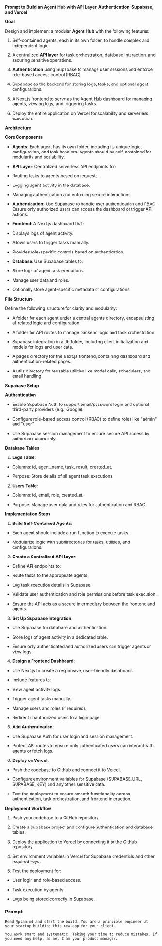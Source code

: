**Prompt to Build an Agent Hub with API Layer, Authentication, Supabase, and Vercel**

**Goal**

Design and implement a modular **Agent Hub** with the following features:

1.  Self-contained agents, each in its own folder, to handle complex and independent logic.

2.  A centralized **API layer** for task orchestration, database interaction, and securing sensitive operations.

3.  **Authentication** using Supabase to manage user sessions and enforce role-based access control (RBAC).

4.  Supabase as the backend for storing logs, tasks, and optional agent configurations.

5.  A Next.js frontend to serve as the Agent Hub dashboard for managing agents, viewing logs, and triggering tasks.

6.  Deploy the entire application on Vercel for scalability and serverless execution.

**Architecture**

**Core Components**

- **Agents**: Each agent has its own folder, including its unique logic, configuration, and task handlers. Agents should be self-contained for modularity and scalability.

- **API Layer**: Centralized serverless API endpoints for:

- Routing tasks to agents based on requests.

- Logging agent activity in the database.

- Managing authentication and enforcing secure interactions.

- **Authentication**: Use Supabase to handle user authentication and RBAC. Ensure only authorized users can access the dashboard or trigger API actions.

- **Frontend**: A Next.js dashboard that:

- Displays logs of agent activity.

- Allows users to trigger tasks manually.

- Provides role-specific controls based on authentication.

- **Database**: Use Supabase tables to:

- Store logs of agent task executions.

- Manage user data and roles.

- Optionally store agent-specific metadata or configurations.

**File Structure**

Define the following structure for clarity and modularity:

- A folder for each agent under a central agents directory, encapsulating all related logic and configuration.

- A folder for API routes to manage backend logic and task orchestration.

- Supabase integration in a db folder, including client initialization and models for logs and user data.

- A pages directory for the Next.js frontend, containing dashboard and authentication-related pages.

- A utils directory for reusable utilities like model calls, schedulers, and email handling.

**Supabase Setup**

**Authentication**

- Enable Supabase Auth to support email/password login and optional third-party providers (e.g., Google).

- Configure role-based access control (RBAC) to define roles like "admin" and "user."

- Use Supabase session management to ensure secure API access by authorized users only.

**Database Tables**

1.  **Logs Table**:

- Columns: id, agent_name, task, result, created_at.

- Purpose: Store details of all agent task executions.

2.  **Users Table**:

- Columns: id, email, role, created_at.

- Purpose: Manage user data and roles for authentication and RBAC.

**Implementation Steps**

1.  **Build Self-Contained Agents**:

- Each agent should include a run function to execute tasks.

- Modularize logic with subdirectories for tasks, utilities, and configurations.

2.  **Create a Centralized API Layer**:

- Define API endpoints to:

- Route tasks to the appropriate agents.

- Log task execution details in Supabase.

- Validate user authentication and role permissions before task execution.

- Ensure the API acts as a secure intermediary between the frontend and agents.

3.  **Set Up Supabase Integration**:

- Use Supabase for database and authentication.

- Store logs of agent activity in a dedicated table.

- Ensure only authenticated and authorized users can trigger agents or view logs.

4.  **Design a Frontend Dashboard**:

- Use Next.js to create a responsive, user-friendly dashboard.

- Include features to:

- View agent activity logs.

- Trigger agent tasks manually.

- Manage users and roles (if required).

- Redirect unauthorized users to a login page.

5.  **Add Authentication**:

- Use Supabase Auth for user login and session management.

- Protect API routes to ensure only authenticated users can interact with agents or fetch logs.

6.  **Deploy on Vercel**:

- Push the codebase to GitHub and connect it to Vercel.

- Configure environment variables for Supabase (SUPABASE_URL, SUPABASE_KEY) and any other sensitive data.

- Test the deployment to ensure smooth functionality across authentication, task orchestration, and frontend interaction.

**Deployment Workflow**

1.  Push your codebase to a GitHub repository.

2.  Create a Supabase project and configure authentication and database tables.

3.  Deploy the application to Vercel by connecting it to the GitHub repository.

4.  Set environment variables in Vercel for Supabase credentials and other required keys.

5.  Test the deployment for:

- User login and role-based access.

- Task execution by agents.

- Logs being stored correctly in Supabase.

### Prompt

```
Read @plan.md and start the build. You are a principle engineer at your startup building this new app for your client.

You work smart and systematic. Taking your time to reduce mistakes. If you need any help, as me, I am your product manager.
```

